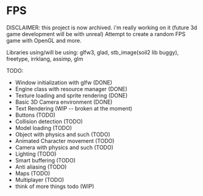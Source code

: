 # FPS
DISCLAIMER: this project is now archived. i'm really working on it (future 3d game development will be with unreal)
Attempt to create a random FPS game with OpenGL and more.

Libraries using/will be using: glfw3, glad, stb_image(soil2 lib buggy), freetype, irrklang, assimp, glm

TODO:
- Window initialization with glfw (DONE)
- Engine class with resource manager (DONE)
- Texture loading and sprite rendering (DONE)
- Basic 3D Camera environment (DONE)
- Text Rendering (WIP -- broken at the moment)
- Buttons (TODO)
- Collision detection (TODO)
- Model loading (TODO)
- Object with physics and such (TODO)
- Animated Character movement (TODO)
- Camera with physics and such (TODO)
- Lighting (TODO)
- Smart buffering (TODO)
- Anti aliasing (TODO)
- Maps (TODO)
- Multiplayer (TODO)
- think of more things todo (WIP)
